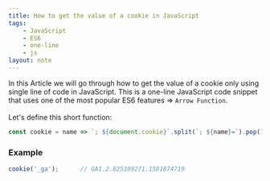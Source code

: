 ```yaml
---
title: How to get the value of a cookie in JavaScript
tags:
    - JavaScript
    - ES6
    - one-line
    - js
layout: note
---
```




In this Article we will go through how to get the value of a cookie only using single line of code in JavaScript.
This is a one-line JavaScript code snippet that uses one of the most popular ES6 features => `Arrow Function`.
<br/>
<br/>
Let's define this short function:

```js {.wrap}
const cookie = name => `; ${document.cookie}`.split(`; ${name}=`).pop().split(';').shift();
```

### Example

```js {.wrap}
cookie('_ga');      // GA1.2.825309271.1581874719
```